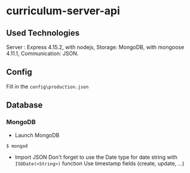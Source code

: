 # curriculum-server-api

## Used Technologies

Server : Express 4.15.2, with nodejs,
Storage: MongoDB, with mongoose 4.11.1,
Communication: JSON.

## Config
Fill in the `config\production.json`

## Database

### MongoDB

- Launch MongoDB

```shell
$ mongod
```

- Import JSON
Don't forget to use the Date type for date string with `ISODate(<String>)` function
Use timestamp fields (create, update, ...)
